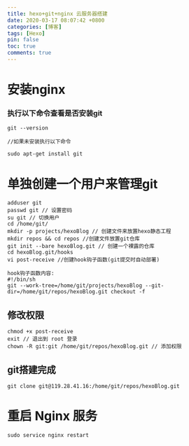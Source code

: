 ```yaml
---
title: hexo+git+nginx 云服务器搭建
date: 2020-03-17 08:07:42 +0800
categories: [博客]
tags: [Hexo]
pin: false
toc: true
comments: true  
---
```



# 安装nginx

### 执行以下命令查看是否安装git

```shell
git --version 

//如果未安装执行以下命令 

sudo apt-get install git
```

# 单独创建一个用户来管理git

```shell
adduser git 
passwd git // 设置密码
su git // 切换用户
cd /home/git/
mkdir -p projects/hexoBlog // 创建文件来放置hexo静态工程
mkdir repos && cd repos //创建文件放置git仓库
git init --bare hexoBlog.git // 创建一个裸露的仓库
cd hexoBlog.git/hooks
vi post-receive //创建hook钩子函数(git提交时自动部署)

hook钩子函数内容:
#!/bin/sh
git --work-tree=/home/git/projects/hexoBlog --git-dir=/home/git/repos/hexoBlog.git checkout -f
```

## 修改权限

```shell
chmod +x post-receive
exit // 退出到 root 登录
chown -R git:git /home/git/repos/hexoBlog.git // 添加权限
```

## git搭建完成

```shell
git clone git@119.28.41.16:/home/git/repos/hexoBlog.git
```

# 重启 Nginx 服务

```shell
sudo service nginx restart
```
